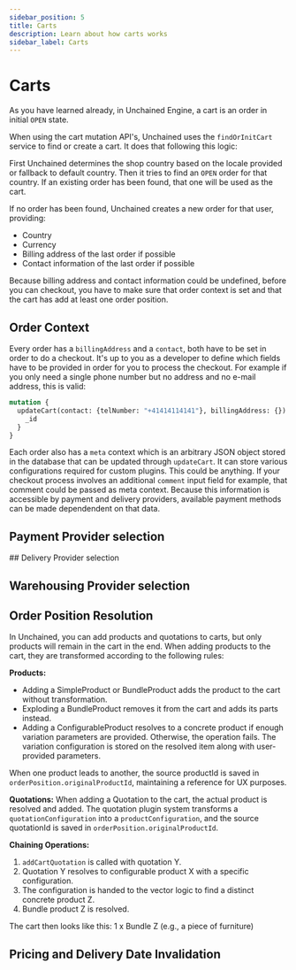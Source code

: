 ```yaml
---
sidebar_position: 5
title: Carts
description: Learn about how carts works
sidebar_label: Carts
---
```


# Carts

As you have learned already, in Unchained Engine, a cart is an order in initial `OPEN` state.

When using the cart mutation API's, Unchained uses the `findOrInitCart` service to find or create a cart. It does that following this logic:

First Unchained determines the shop country based on the locale provided or fallback to default country. Then it tries to find an `OPEN` order for that country. If an existing order has been found, that one will be used as the cart.

If no order has been found, Unchained creates a new order for that user, providing:
- Country
- Currency
- Billing address of the last order if possible
- Contact information of the last order if possible

Because billing address and contact information could be undefined, before you can checkout, you have to make sure that order context is set and that the cart has add at least one order position.

## Order Context

Every order has a `billingAddress` and a `contact`, both have to be set in order to do a checkout. It's up to you as a developer to define which fields have to be provided in order for you to process the checkout. For example if you only need a single phone number but no address and no e-mail address, this is valid:

```graphql
mutation {
  updateCart(contact: {telNumber: "+41414114141"}, billingAddress: {}) {
    _id
  }
}
```

Each order also has a `meta` context which is an arbitrary JSON object stored in the database that can be updated through `updateCart`. It can store various configurations required for custom plugins. This could be anything. If your checkout process involves an additional `comment` input field for example, that comment could be passed as meta context. Because this information is accessible by payment and delivery providers, available payment methods can be made dependendent on that data.

## Payment Provider selection

## Delivery Provider selection

## Warehousing Provider selection

## Order Position Resolution

In Unchained, you can add products and quotations to carts, but only products will remain in the cart in
the end. When adding products to the cart, they are transformed according to the following rules:

**Products:**

- Adding a SimpleProduct or BundleProduct adds the product to the cart without transformation.
- Exploding a BundleProduct removes it from the cart and adds its parts instead.
- Adding a ConfigurableProduct resolves to a concrete product if enough variation parameters are
  provided. Otherwise, the operation fails. The variation configuration is stored on the resolved item
  along with user-provided parameters.

When one product leads to another, the source productId is saved in `orderPosition.originalProductId`, maintaining a
reference for UX purposes.

**Quotations:** When adding a Quotation to the cart, the actual product is resolved and added. The
quotation plugin system transforms a `quotationConfiguration` into a `productConfiguration`, and the
source quotationId is saved in `orderPosition.originalProductId`.

**Chaining Operations:**

1. `addCartQuotation` is called with quotation Y.
2. Quotation Y resolves to configurable product X with a specific configuration.
3. The configuration is handed to the vector logic to find a distinct concrete product Z.
4. Bundle product Z is resolved.

The cart then looks like this: 1 x Bundle Z (e.g., a piece of furniture)

## Pricing and Delivery Date Invalidation